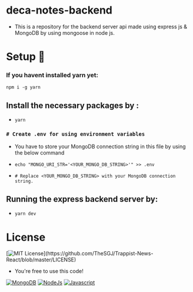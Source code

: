 # deca-notes-backend
- This is a repository for the backend server api made using express js & MongoDB by using mongoose in node js.

# Setup 💽

### If you havent installed yarn yet:
`npm i -g yarn`

## Install the necessary packages by :
- `yarn`

### `# Create .env for using environment variables`
- You have to store your MongoDB connection string in this file by using the below command

- `echo "MONGO_URI_STR='<YOUR_MONGO_DB_STRING>'" >> .env`

- `# Replace <YOUR_MONGO_DB_STRING> with your MongoDB connection string.`

## Running the express backend server by:
- `yarn dev`


# License
[![MIT License](https://img.shields.io/apm/l/atomic-design-ui.svg?)](https://github.com/TheSGJ/Trappist-News-React/blob/master/LICENSE)
- You're free to use this code!

[![MongoDB](https://img.shields.io/badge/MongoDB-4EA94B?style=for-the-badge&logo=mongodb&logoColor=white)](https://mongodb.com/)
[![NodeJs](https://img.shields.io/badge/Node.js-43853D?style=for-the-badge&logo=node.js&logoColor=white)](https://nodejs.org/en/)
[![Javascript](https://img.shields.io/badge/JavaScript-323330?style=for-the-badge&logo=javascript&logoColor=F7DF1E)]()
